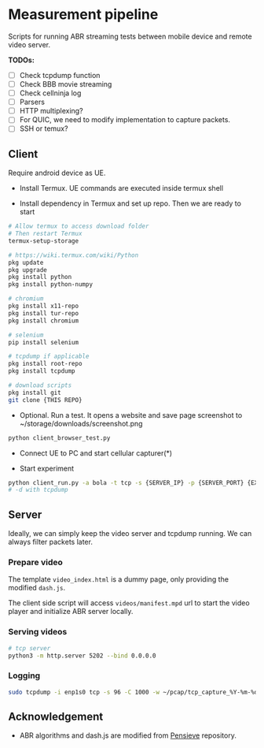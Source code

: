 # Measurement pipeline

Scripts for running ABR streaming tests between mobile device and remote video server.

**TODOs:**

- [ ] Check tcpdump function
- [ ] Check BBB movie streaming
- [ ] Check cellninja log
- [ ] Parsers
- [ ] HTTP multiplexing?
- [ ] For QUIC, we need to modify implementation to capture packets.
- [ ] SSH or temux?

## Client

Require android device as UE.

- Install Termux. UE commands are executed inside termux shell

- Install dependency in Termux and set up repo. Then we are ready to start
```sh
# Allow termux to access download folder
# Then restart Termux
termux-setup-storage

# https://wiki.termux.com/wiki/Python
pkg update
pkg upgrade
pkg install python
pkg install python-numpy

# chromium
pkg install x11-repo
pkg install tur-repo
pkg install chromium

# selenium
pip install selenium

# tcpdump if applicable
pkg install root-repo
pkg install tcpdump

# download scripts
pkg install git
git clone {THIS REPO}
```

- Optional. Run a test. It opens a website and save page screenshot to ~/storage/downloads/screenshot.png
```sh
python client_browser_test.py
```

- Connect UE to PC and start cellular capturer(*)

- Start experiment
```sh
python client_run.py -a bola -t tcp -s {SERVER_IP} -p {SERVER_PORT} {EXPERIMENT_ID}
# -d with tcpdump
```

## Server

Ideally, we can simply keep the video server and tcpdump running. We can always filter packets later.

### Prepare video

The template `video_index.html` is a dummy page, only providing the modified `dash.js`.

The client side script will access `videos/manifest.mpd` url to start the video player and initialize ABR server locally.

### Serving videos

```sh
# tcp server
python3 -m http.server 5202 --bind 0.0.0.0
```

### Logging

```sh
sudo tcpdump -i enp1s0 tcp -s 96 -C 1000 -w ~/pcap/tcp_capture_%Y-%m-%d_%H-%M-%S.pcap
```


## Acknowledgement

- ABR algorithms and dash.js are modified from [Pensieve](http://web.mit.edu/pensieve/) repository.